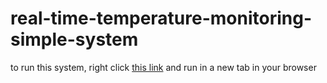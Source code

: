 # real-time-temperature-monitoring-simple-system

to run this system, right click [this link](https://same-ync7du4cp45-latest.netlify.app/) and run in a new tab in your browser
